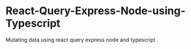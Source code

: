 # React-Query-Express-Node-using-Typescript
Mutating data using react query express node and typescript
